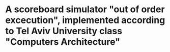 # A scoreboard simulator "out of order excecution", implemented according to Tel Aviv University class "Computers Architecture"
